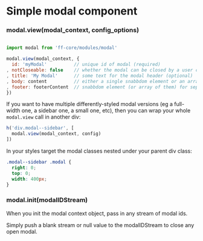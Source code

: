 # Simple modal component

### modal.view(modal_context, config_options)

```js

import modal from 'ff-core/modules/modal'

modal.view(modal_context, {
  id: 'myModal'          // unique id of modal (required)
, notCloseable: false    // whether the modal can be closed by a user click (otherwise most be closed programmatically). Defaults to false.
, title: 'My Modal'      // some text for the modal header (optional)
, body: content          // either a single snabbdom element or an array for the body content of the modal (required)
, footer: footerContent  // snabbdom element (or array of them) for separate footer content in the modal
})

```

If you want to have multiple differently-styled modal versions (eg a full-width one, a sidebar one, a small one, etc), then you can wrap your whole `modal.view` call in another div:

```js
h('div.modal--sidebar', [
  modal.view(modal_context, config)
])
```

In your styles target the modal classes nested under your parent div class:

```css
.modal--sidebar .modal {
  right: 0;
  top: 0;
  width: 400px;
}
```

### modal.init(modalIDStream)

When you init the modal context object, pass in any stream of modal ids.

Simply push a blank stream or null value to the modalIDStream to close any open modal.

